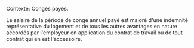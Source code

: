 Contexte: Congés payés.

Le salaire de la période de congé annuel payé est majoré d'une indemnité représentative du logement et de tous les autres avantages en nature accordés par l'employeur en application du contrat de travail ou de tout contrat qui en est l'accessoire.
